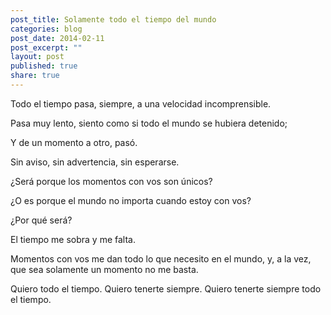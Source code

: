 ```yaml
---
post_title: Solamente todo el tiempo del mundo
categories: blog
post_date: 2014-02-11
post_excerpt: ""
layout: post
published: true
share: true
---
```

Todo el tiempo pasa, siempre, a una velocidad incomprensible. 

Pasa muy lento, siento como si todo el mundo se hubiera detenido;

Y de un momento a otro, pasó.

Sin aviso, sin advertencia, sin esperarse.

¿Será porque los momentos con vos son únicos?


¿O es porque el mundo no importa cuando estoy con vos?

¿Por qué será?


El tiempo me sobra y me falta.


Momentos con vos me dan todo lo que necesito en el mundo, y, a la vez, que sea solamente un momento no me basta.


Quiero todo el tiempo. Quiero tenerte siempre. Quiero tenerte siempre todo el tiempo.
